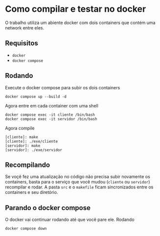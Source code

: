 # Como compilar e testar no docker
O trabalho utiliza um abiente docker com dois containers que contém 
uma network entre eles.
## Requisitos
- `docker`
- `docker compose`

## Rodando
Execute o docker compose para subir os dois containers
```shell
docker compose up --build -d
```

Agora entre em cada container com uma shell
```shell
docker compose exec -it cliente /bin/bash
docker compose exec -it servidor /bin/bash
```
Agora compile
```shell
[cliente]: make
[cliente]: ./exe/cliente
[servidor]: make
[servidor]: ./exe/servidor
```
 ## Recompilando
 Se voçê fez uma atualização no código não precisa subir novamente os
 containers, basta para o serviço que você mudou (`cliente` ou `servidor`)
 recompilar e rodar. A pasta `src` e o `makefile` ficam sincronizados entre
 os containers e seu diretório.

## Parando o docker compose
O docker vai continuar rodando até que vocẽ pare ele. Rodando
```shell
docker compose down
```
